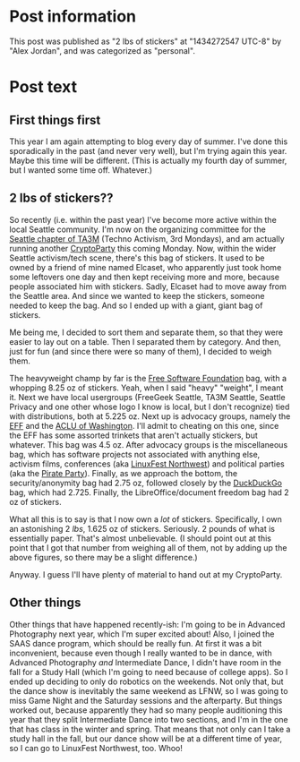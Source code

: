 # Post information

This post was published as "2 lbs of stickers" at "1434272547 UTC-8" by "Alex Jordan", and was categorized as "personal".

# Post text

## First things first

This year I am again attempting to blog every day of summer. I've done this sporadically in the past (and never very well), but I'm trying again this year. Maybe this time will be different. (This is actually my fourth day of summer, but I wanted some time off. Whatever.)

## 2 lbs of stickers??

So recently (i.e. within the past year) I've become more active within the local Seattle community. I'm now on the organizing committee for the [Seattle chapter of TA3M][1] (Techno Activism, 3rd Mondays), and am actually running another [CryptoParty][2] this coming Monday. Now, within the wider Seattle activism/tech scene, there's this bag of stickers. It used to be owned by a friend of mine named Elcaset, who apparently just took home some leftovers one day and then kept receiving more and more, because people associated him with stickers. Sadly, Elcaset had to move away from the Seattle area. And since we wanted to keep the stickers, someone needed to keep the bag. And so I ended up with a giant, giant bag of stickers.

Me being me, I decided to sort them and separate them, so that they were easier to lay out on a table. Then I separated them by category. And then, just for fun (and since there were so many of them), I decided to weigh them.

The heavyweight champ by far is the [Free Software Foundation][3] bag, with a whopping 8.25 oz of stickers. Yeah, when I said "heavy" "weight", I meant it. Next we have local usergroups (FreeGeek Seattle, TA3M Seattle, Seattle Privacy and one other whose logo I know is local, but I don't recognize) tied with distributions, both at 5.225 oz. Next up is advocacy groups, namely the [EFF][4] and the [ACLU of Washington][5]. I'll admit to cheating on this one, since the EFF has some assorted trinkets that aren't actually stickers, but whatever. This bag was 4.5 oz. After advocacy groups is the miscellaneous bag, which has software projects not associated with anything else, activism films, conferences (aka [LinuxFest Northwest][6]) and political parties (aka the [Pirate Party][7]). Finally, as we approach the bottom,  the security/anonymity bag had 2.75 oz, followed closely by the [DuckDuckGo][8] bag, which had 2.725. Finally, the LibreOffice/document freedom bag had 2 oz of stickers.

What all this is to say is that I now own a _lot_ of stickers. Specifically, I own an astonishing 2 _lbs_, 1.625 oz of stickers. Seriously. 2 pounds of what is essentially paper. That's almost unbelievable. (I should point out at this point that I got that number from weighing all of them, not by adding up the above figures, so there may be a slight difference.)

Anyway. I guess I'll have plenty of material to hand out at my CryptoParty.

## Other things

Other things that have happened recently-ish: I'm going to be in Advanced Photography next year, which I'm super excited about! Also, I joined the SAAS dance program, which should be really fun. At first it was a bit inconvenient, because even though I really wanted to be in dance, with Advanced Photography _and_ Intermediate Dance, I didn't have room in the fall for a Study Hall (which I'm going to need because of college apps). So I ended up deciding to only do robotics on the weekends. Not only that, but the dance show is inevitably the same weekend as LFNW, so I was going to miss Game Night and the Saturday sessions and the afterparty. But things worked out, because apparently they had so many people auditioning this year that they split Intermediate Dance into two sections, and I'm in the one that has class in the winter and spring. That means that not only can I take a study hall in the fall, but our dance show will be at a different time of year, so I can go to LinuxFest Northwest, too. Whoo!

 [1]: https://wiki.openitp.org/events:techno-activism_3rd_mondays:seattle
 [2]: https://cryptoparty.in/
 [3]: https://fsf.org/
 [4]: https://eff.org/
 [5]: https://aclu-wa.org/
 [6]: https://linuxfestnorthwest.org/
 [7]: https://uspirates.org/
 [8]: https://duckduckgo.com/
